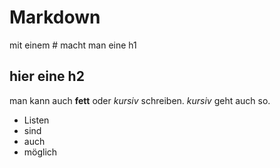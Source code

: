 # Markdown
mit einem # macht man eine h1

## hier eine h2

man kann auch **fett** oder *kursiv* schreiben.
_kursiv_ geht auch so.

- Listen
- sind
- auch
- möglich